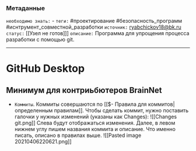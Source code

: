 ### Метаданные
`необходимо знать:` -
`теги:` #проектирование #безопасность_программ #иснтрумент_совместной_разработки
`источник:` ryabchickov18@bk.ru
`статус:` [[Узел не готов]]]
`описание:` Программа для упрощения процесса разработки с помощью git.

---
# GitHub Desktop
## Минимум для контриьбютеров BrainNet

- `Коммиты`. Коммиты совершаются по [[$- Правила для коммитов|определенным правилам]]. Чтобы сделать коммит, нужно поставить галочки у нужных изменений (указаны как Changes):
	![[Changes git.png]]
	Слева будут отображаться изменения. Далее, в левом нижнем углу пишем названия коммита и описание. Что именно писать, описано в правилах выше.
	![[Pasted image 20210406220621.png]]